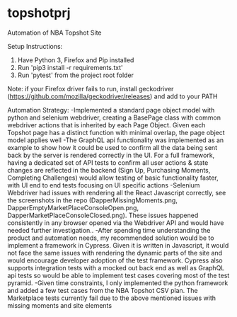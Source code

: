 # topshotprj
Automation of NBA Topshot Site

Setup Instructions:
1. Have Python 3, Firefox and Pip installed
2. Run 'pip3 install -r requirements.txt'
3. Run 'pytest' from the project root folder 

Note: if your Firefox driver fails to run, install geckodriver (https://github.com/mozilla/geckodriver/releases) and add to your PATH

Automation Strategy:
-Implemented a standard page object model with python and selenium webdriver, creating a BasePage class with common webdriver actions that is inherited by each Page Object. Given each Topshot page has a distinct function with minimal overlap, the page object model applies well
-The GraphQL api functionality was implemented as an example to show how it could be used to confirm all the data being sent back by the server is rendered correctly in the UI. For a full framework, having a dedicated set of API tests to confirm all user actions & state changes are reflected in the backend (Sign Up, Purchasing Moments, Completing Challenges) would allow testing of basic functionality faster, with UI end to end tests focusing on UI specific actions
-Selenium Webdriver had issues with rendering all the React Javascript correctly, see the screenshots in the repo (DapperMissingMoments.png, DapperEmptyMarketPlaceConsoleOpen.png, DapperMarketPlaceConsoleClosed.png). These issues happened consistently in any browser opened via the Webdriver API and would have needed further investigation..
-After spending time understanding the product and automation needs, my recommended solution would be to implement a framework in Cypress. Given it is written in Javascript, it would not face the same issues with rendering the dynamic parts of the site and would encourage developer adoption of the test framework. Cypress also supports integration tests with a mocked out back end as well as GraphQL api tests so would be able to implement test cases covering most of the test pyramid. 
-Given time constraints, I only implemented the python framework and added a few test cases from the NBA Topshot CSV plan. The Marketplace tests currently fail due to the above mentioned issues with missing moments and site elements